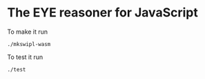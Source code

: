 # The EYE reasoner for JavaScript

To make it run
```
./mkswipl-wasm
```
To test it run
```
./test
```
